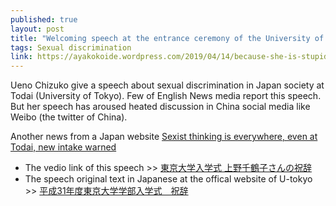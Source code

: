 ```yaml
---
published: true
layout: post
title: "Welcoming speech at the entrance ceremony of the University of Tokyo in April 2019 by Ueno Chizuko"
tags: Sexual discrimination
link: https://ayakokoide.wordpress.com/2019/04/14/because-she-is-stupid-the-realities-of-female-students-in-japan/
---
```


Ueno Chizuko give a speech about sexual discrimination in Japan society at Todai (University of Tokyo). 
Few of English News media report this speech. 
But her speech has aroused heated discussion in China social media like Weibo (the twitter of China). 


Another news from a Japan website [Sexist thinking is everywhere, even at Todai, new intake warned
](http://www.asahi.com/ajw/articles/AJ201904130027.html)

- The vedio link of this speech >> [東京大学入学式 上野千鶴子さんの祝辞](https://www.youtube.com/watch?v=oWbuTTrzy5w)
- The speech original text in Japanese at the offical website of U-tokyo >> [平成31年度東京大学学部入学式　祝辞](https://www.u-tokyo.ac.jp/ja/about/president/b_message31_03.html)
